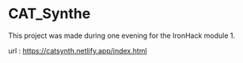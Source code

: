 # CAT_Synthe

This project was made during one evening for the IronHack module 1. 

url : https://catsynth.netlify.app/index.html
